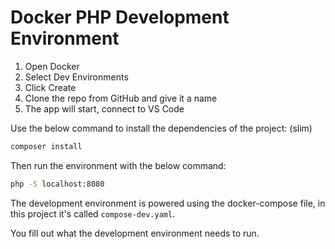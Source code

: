 # Docker PHP Development Environment

1. Open Docker
1. Select Dev Environments
1. Click Create
1. Clone the repo from GitHub and give it a name
1. The app will start, connect to VS Code

Use the below command to install the dependencies of the project: (slim)
```bash
composer install
```

Then run the environment with the below command:
```bash
php -S localhost:8080
```

The development environment is powered using the docker-compose file, in this project it's called `compose-dev.yaml`.

You fill out what the development environment needs to run.